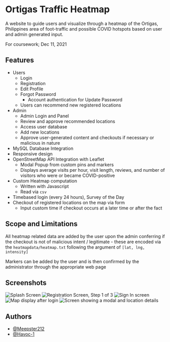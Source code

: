 
# Ortigas Traffic Heatmap

A website to guide users and visualize through a heatmap of the Ortigas, Philippines area of foot-traffic and possible COVID hotspots based on user and admin generated input.


For coursework; Dec 11, 2021


## Features
- Users
    - Login
    - Registration
    - Edit Profile
    - Forgot Password
        - Account authentication for Update Password
    - Users can recommend new registered locations
- Admin
    - Admin Login and Panel
    - Review and approve recommended locations
    - Access user database
    - Add new locations
    - Approve user-generated content and checkouts if necessary or malicious in nature
- MySQL Database Integration  
- Responsive design
- OpenStreetMap API Integration with Leaflet
    - Modal Popup from custom pins and markers
    - Displays average visits per hour, visit length, reviews, and number of visitors who were or became COVID-positive
- Custom Heatmap computation
    - Written with Javascript
    - Read via `csv`
- Timebased login (every 24 hours), Survey of the Day
- Checkout of registered locations on the map via form
    - Input custom time if checkout occurs at a later time or after the fact




## Scope and Limitations

All heatmap related data are added by the user upon the admin conferring if the checkout is not of malicious intent / legitimate - these are encoded via the `heatmapdata/heatmap.txt` following the argument of `[lat, lng, intensity]`

Markers can be added by the user and is then confirmed by the administrator through the appropriate web page 

## Screenshots

![Splash Screen](https://user-images.githubusercontent.com/87105826/212535286-7d726660-04e5-4da1-81f4-7146e38d2c0b.jpg)
![Registration Screen, Step 1 of 3](https://user-images.githubusercontent.com/87105826/212535295-3f63c87d-c922-48c4-befd-bfa591096377.jpg)
![Sign In screen](https://user-images.githubusercontent.com/87105826/212535300-b128e4a7-d928-4eb7-b112-e4485936eaff.jpg)
![Map display after login](https://user-images.githubusercontent.com/87105826/212535303-57fb612e-8742-41b3-8c88-1a87e66a2990.jpg)
![Screen showing a modal and location details](https://user-images.githubusercontent.com/87105826/212535306-2706b44c-9d02-48ea-ae6a-ec154f74232c.jpg)



## Authors

- [@Meepster212](https://github.com/Meepster212)
- [@Havoc-1](https://github.com/Havoc-1)
